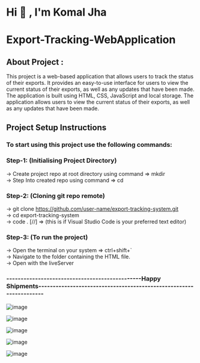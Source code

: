 # Hi  👋 , I'm Komal Jha

# Export-Tracking-WebApplication

## About Project :

This project is a web-based application that allows users to track the status of their exports. It provides an easy-to-use interface for users to view the current status of their exports, as well as any updates that have been made.
The application is built using HTML, CSS, JavaScript and local storage. The application allows users to view the current status of their exports, as well as any updates that have been made.

## Project Setup Instructions

### To start using this project use the following commands:

### Step-1: (Initialising Project Directory)
   -> Create project repo at root directory using command => mkdir <br />
   -> Step Into created repo using command => cd
 
### Step-2: (Cloning git repo remote)
   -> git clone https://github.com/user-name/export-tracking-system.git   <br />
   -> cd export-tracking-system  <br />
   -> code . [//] => (this is if Visual Studio Code is your preferred text editor)
 
### Step-3: (To run the project)
   -> Open the terminal on your system => ctrl+shift+`  <br />
   -> Navigate to the folder containing the HTML file.  <br />
   -> Open with the liveServer
 
 
### -----------------------------------------------Happy Shipments-------------------------------------------------------------------


![image](https://user-images.githubusercontent.com/121658198/216406112-1fe3cae5-dad1-442f-b9fc-fb394efcfd5f.png)


![image](https://user-images.githubusercontent.com/121658198/216413354-dfdf0e4c-3c96-4d97-bbb6-9aa3b4ca7d69.png)


![image](https://user-images.githubusercontent.com/121658198/216406463-795cd141-81e5-4917-bf7c-af41b7e3c3ef.png)


![image](https://user-images.githubusercontent.com/121658198/216408493-fa8df5ed-a553-4304-8b2a-fe8b28faeb70.png)


![image](https://user-images.githubusercontent.com/121658198/216411557-6e71f13b-dfa4-4bae-a5a8-d4ba06bb84e5.png)
